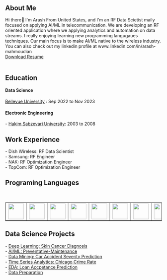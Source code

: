 <header>
<link rel="stylesheet" href="https://cdn.jsdelivr.net/gh/devicons/devicon@v2.15.1/devicon.min.css">

 
</header>


<h2> About Me</h2>
Hi there👋
I'm Arash From United States, and I'm an RF Data Scietist maily focused on applying AI/ML in telecommunication. We are developing an RF oriented application where we applying analytics and automation on data streams. I really enjoying learning new programming langugaues techniques. Our main focus is to make AI/ML native to the wireless industry. You can also check out my linkedin profile at www.linkedin.com/in/arash-mahmoudian

<br>
<a href="https://github.com/Arash-Mahmoudian/resume" target="_blank" rel="noopener noreferrer">Download Resume</a><br><br>

<h2> Education </h2>
<h4>Data Science</h4> 
<a href="https://www.bellevue.edu/" target="_blank" rel="noopener noreferrer">Bellevue University</a> : Sep 2022 to Nov 2023<br>
<h4>Electronic Engineering</h4>
- <a href="https://www.hsu.ac.ir/" target="_blank" rel="noopener noreferrer">Hakim Sabzevari University</a>: 2003 to 2008 <br>

<h2> Work Experience </h2>
- Dish Wireless: RF Data Scientist<br>
- Samsung: RF Engineer<br>
- NAK: RF Optimization Engineer<br>
- TopCom: RF Optimization Engineer<br>

<h2> Programing Languages </h2>  
<i class="devicon-python-plain"></i>           
<br>         
<table border=1 style="table-layout: fixed; width:100%">
  <tr>
    <td><img src="https://cdn.jsdelivr.net/gh/devicons/devicon/icons/python/python-original-wordmark.svg" width="50" height="50" display: flex;/></td>
    <td><img src="https://cdn.jsdelivr.net/gh/devicons/devicon/icons/r/r-original.svg" width="50" height="50" display: flex;/></td>
    <td><img src="https://cdn.jsdelivr.net/gh/devicons/devicon/icons/c/c-original.svg" width="50" height="50" display: flex;/></td>
   <td><img src="https://cdn.jsdelivr.net/gh/devicons/devicon/icons/amazonwebservices/amazonwebservices-original-wordmark.svg" width="50" height="50" display: flex;/></td>
    <td><img src="https://cdn.jsdelivr.net/gh/devicons/devicon/icons/javascript/javascript-original.svg" width="50" height="50"/></td>
    <td><img src="https://cdn.jsdelivr.net/gh/devicons/devicon/icons/php/php-original.svg" width="50" height="50"/></td>
    <td><img src="https://cdn.jsdelivr.net/gh/devicons/devicon/icons/mysql/mysql-plain-wordmark.svg" width="50" height="50"/></td>
    <td><img src="https://cdn.jsdelivr.net/gh/devicons/devicon/icons/html5/html5-original-wordmark.svg" width="50" height="50"/></td>
    <td><img src="https://cdn.jsdelivr.net/gh/devicons/devicon/icons/apachekafka/apachekafka-original.svg" width="50" height="50"/></td>
    <td><img src="https://cdn.jsdelivr.net/gh/devicons/devicon/icons/jupyter/jupyter-original-wordmark.svg" width="50" height="50"/></td>
   
          
  </tr>
</table>


<h2> Data Science Projects </h2>  
- <a href="https://github.com/Arash-Mahmoudian/Skin-Cancer-Diagnosis-Deep-Learning-" target="_blank" rel="noopener noreferrer">Deep Learning: Skin Cancer Diagnosis</a><br>
- <a href="https://github.com/Arash-Mahmoudian/Preventative-Maintenance-using-AI-ML-Models" target="_blank" rel="noopener noreferrer">AI/ML: Preventative-Maintenance</a><br>
- <a href="https://github.com/Arash-Mahmoudian/Data-Mining-Accident-Severity" target="_blank" rel="noopener noreferrer">Data Mining: Car Accident Severity Prediction</a><br>
- <a href="https://github.com/Arash-Mahmoudian/Time-Series-Predictive-Analytics" target="_blank" rel="noopener noreferrer">Time Series Analytics: Chicago Crime Rate</a><br>
- <a href="https://github.com/Arash-Mahmoudian/EDA-Loan-Prediction" target="_blank" rel="noopener noreferrer">EDA: Loan Accpetance Prediction</a><br>
- <a href="https://github.com/Arash-Mahmoudian/Data-Preparation" target="_blank" rel="noopener noreferrer">Data Preparation</a><br>

          
          
          
          
<!--
**Arash-Mahmoudian/arash-mahmoudian** is a ✨ _special_ ✨ repository because its `README.md` (this file) appears on your GitHub profile.

Here are some ideas to get you started:

- 🔭 I’m currently working on ...
- 🌱 I’m currently learning ...
- 👯 I’m looking to collaborate on ...
- 🤔 I’m looking for help with ...
- 💬 Ask me about ...
- 📫 How to reach me: ...
- 😄 Pronouns: ...
- ⚡ Fun fact: ...
-->


